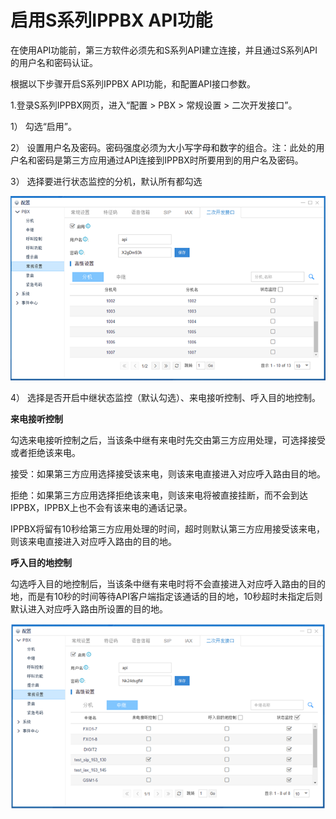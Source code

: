 # 启用S系列IPPBX API功能

在使用API功能前，第三方软件必须先和S系列API建立连接，并且通过S系列API的用户名和密码认证。

根据以下步骤开启S系列IPPBX API功能，和配置API接口参数。

1.登录S系列IPPBX网页，进入“配置 &gt; PBX &gt; 常规设置 &gt; 二次开发接口”。

1）    勾选“启用”。

2）    设置用户名及密码。密码强度必须为大小写字母和数字的组合。注：此处的用户名和密码是第三方应用通过API连接到IPPBX时所要用到的用户名及密码。

3）    选择要进行状态监控的分机，默认所有都勾选

![](/assets/Extension副本.png)

4）    选择是否开启中继状态监控（默认勾选）、来电接听控制、呼入目的地控制。

**来电接听控制**

勾选来电接听控制之后，当该条中继有来电时先交由第三方应用处理，可选择接受或者拒绝该来电。

接受：如果第三方应用选择接受该来电，则该来电直接进入对应呼入路由目的地。

拒绝：如果第三方应用选择拒绝该来电，则该来电将被直接挂断，而不会到达IPPBX，IPPBX上也不会有该来电的通话记录。

IPPBX将留有10秒给第三方应用处理的时间，超时则默认第三方应用接受该来电，则该来电直接进入对应呼入路由的目的地。

**呼入目的地控制**

勾选呼入目的地控制后，当该条中继有来电时将不会直接进入对应呼入路由的目的地，而是有10秒的时间等待API客户端指定该通话的目的地，10秒超时未指定后则默认进入对应呼入路由所设置的目的地。

![](/assets/34d93469-9b97-43f1-acf5-e29da1673a37.png)

